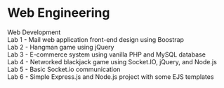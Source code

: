 # Web Engineering
Web Development <br />
Lab 1 - Mail web application front-end design using Boostrap <br />
Lab 2 - Hangman game using jQuery <br />
Lab 3 - E-commerce system using vanilla PHP and MySQL database <br />
Lab 4 - Networked blackjack game using Socket.IO, jQuery, and Node.js <br />
Lab 5 - Basic Socket.io communication <br />
Lab 6 - Simple Express.js and Node.js project with some EJS templates <br />
